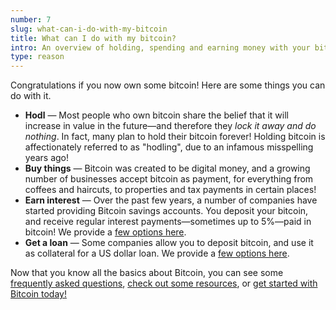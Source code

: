 ```yaml
---
number: 7
slug: what-can-i-do-with-my-bitcoin
title: What can I do with my bitcoin?
intro: An overview of holding, spending and earning money with your bitcoin.
type: reason
---
```


Congratulations if you now own some bitcoin! Here are some things you can do with it.

- **Hodl** — Most people who own bitcoin share the belief that it will increase in value in the future—and therefore they _lock it away and do nothing_. In fact, many plan to hold their bitcoin forever! Holding bitcoin is affectionately referred to as "hodling", due to an infamous misspelling years ago!
- **Buy things** — Bitcoin was created to be digital money, and a growing number of businesses accept bitcoin as payment, for everything from coffees and haircuts, to properties and tax payments in certain places!
- **Earn interest** — Over the past few years, a number of companies have started providing Bitcoin savings accounts. You deposit your bitcoin, and receive regular interest payments—sometimes up to 5%—paid in bitcoin! We provide a [few options here](/resources).
- **Get a loan** — Some companies allow you to deposit bitcoin, and use it as collateral for a US dollar loan. We provide a [few options here](/resources).

Now that you know all the basics about Bitcoin, you can see some [frequently asked questions](/bitcoin-faqs.html), [check out some resources](/resources), or [get started with Bitcoin today!](/get-started.html)
